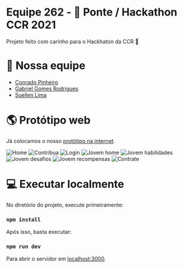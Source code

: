 # Equipe 262 - 🌉 Ponte / Hackathon CCR 2021

Projeto feito com carinho para o Hackhaton da CCR 💜

# 🤝 Nossa equipe 

* [Conrado Pinheiro](https://www.linkedin.com/in/conradopsa/)
* [Gabriel Gomes Rodrigues](https://www.linkedin.com/in/gabrielgomesrodrigues/)
* [Suellen Lima](https://www.linkedin.com/in/suelima/)

# 🌎 Protótipo web

Já colocamos o nosso [protótipo na internet](https://projeto-ponte.herokuapp.com/).

![Home](/docs/home.png)
![Contribua](/docs/contribua.png)
![Login](/docs/login.png)
![Jovem home](/docs/jovem_home.png)
![Jovem habilidades](/docs/jovem_habilidades.png)
![Jovem desafios](/docs/jovem_desafios.png)
![Jovem recompensas](/docs/jovem_recompensas.png)
![Contrate](/docs/rh.png)

# 💻 Executar localmente

No diretório do projeto, execute primeiramente: 

### `npm install`

Após isso, basta executar:

### `npm run dev`

Para abrir o servidor em [localhost:3000](http://localhost:3000).
